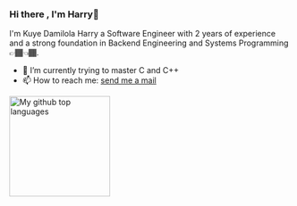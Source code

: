 ### Hi there , I'm Harry👋
I'm Kuye Damilola Harry a Software Engineer with 2 years of experience and a strong foundation in Backend Engineering and Systems Programming👉🏾👈🏾.

- 🌱 I’m currently trying to master C and C++
- 📫 How to reach me: [send me a mail](mailto:dammykuye@gmail.com)

<a href="https://github.com/harryportal">
  <img height="180em" src="https://github-readme-stats.vercel.app/api/top-langs/?username=harryportal&theme=merko&layout=compact" alt="My github top languages" />
</a>

